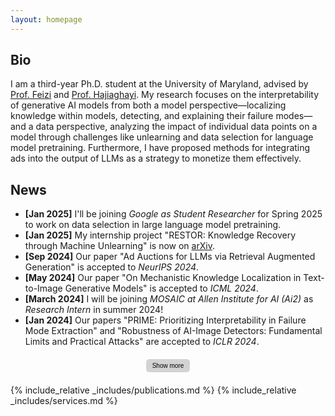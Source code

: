 ```yaml
---
layout: homepage
---
```


## Bio

I am a third-year Ph.D. student at the University of Maryland, 
advised by
<a href="https://www.cs.umd.edu/~sfeizi/">Prof. Feizi</a>
and <a href="https://www.cs.umd.edu/~hajiagha/">Prof. Hajiaghayi</a>. 
My research focuses on the interpretability of generative AI models from both a model perspective—localizing knowledge within models, detecting, and explaining their failure modes—and a data perspective, analyzing the impact of individual data points on a model through challenges like unlearning and data selection for language model pretraining.
Furthermore, I have proposed methods for integrating ads into the output of LLMs as a strategy to monetize them effectively.

 
<!-- In addition to my work in Deep Learning Robustness and Interpretability, I work in the area of Mechanism Design where my focus revolves around delegated choice mechanisms, addressing challenges such as information asymmetry and misaligned utility between principal and agents. -->

<!-- ## News
- **[May 2024]** Our paper "On Mechanistic Knowledge Localization in Text-to-Image Generative Models" is accepted to ICML 2024.
- **[March 2024]** I will be joining to <a href="">MOSAIC</a> at Allen Institute for AI as <strong>Research Intern</strong> in summer 2024!
- **[Jan 2024]** Our papers "PRIME: Prioritizing Interpretability in Failure Mode Extraction" and "Robustness of AI-Image Detectors: Fundamental Limits and Practical Attacks" are accepted to ICLR 2024.
- **[Dec 2023]** Our paper "Regret Analysis of Repeated Delegated Choice" is accepted to AAAI 2024.
- **[Nov 2023]** We posted our draft "Online Advertisements with LLMs: Opportunities and Challenges" on arXiv.
- **[Oct. 2023]** Our work "Robustness of AI-Image Detectors: Fundamental Limits and Practical Attacks" was covered by
<a href="https://www.theregister.com/2023/10/02/watermarking_security_checks/">Register</a>, 
<a href="https://www.wired.com/story/artificial-intelligence-watermarking-issues/">Wired</a>, and 
<a href="https://arstechnica.com/ai/2023/10/researchers-show-how-easy-it-is-to-defeat-ai-watermarks/">Arstechnica</a>.

- **[May. 2023]** Our team, UMD RED, ranked 3-rd in ICPC NAC 2023 and proceeded to ICPC World Finals 2023.
- **[May. 2023]** Our paper "Delegating to Multiple Agents" is accepted to EC 2023.
- **[Apr. 2023]** Our paper "Run-off Election: Improved Provable Defense against Data Poisoning Attacks" is accepted to ICML 2023.
- **[Apr. 2023]** Our paper "Text-To-Concept (and Back) via Cross-Model Alignment" is accepted to ICML 2023.
- **[Feb. 2023]** Our team, UMD RED, is qualified to compete in ICPC NAC 2023 at UCF. -->

## News

<div id="news">
  <ul>
    <li><strong>[Jan 2025]</strong> I'll be joining <i>Google as Student Researcher</i> for Spring 2025 to work on data selection in large language model pretraining.</li>
    <li><strong>[Jan 2025]</strong> My internship project "RESTOR: Knowledge Recovery through Machine Unlearning" is now on <a href="https://arxiv.org/abs/2411.00204">arXiv</a>.</li>
    <li><strong>[Sep 2024]</strong> Our paper "Ad Auctions for LLMs via Retrieval Augmented Generation" is accepted to <i>NeurIPS 2024</i>.</li>
    <li><strong>[May 2024]</strong> Our paper "On Mechanistic Knowledge Localization in Text-to-Image Generative Models" is accepted to <i>ICML 2024</i>.</li>
    <li><strong>[March 2024]</strong> I will be joining <i>MOSAIC at Allen Institute for AI (Ai2)</i> as <i>Research Intern</i> in summer 2024!</li>
    <li><strong>[Jan 2024]</strong> Our papers "PRIME: Prioritizing Interpretability in Failure Mode Extraction" and "Robustness of AI-Image Detectors: Fundamental Limits and Practical Attacks" are accepted to <i>ICLR 2024</i>.</li>
  </ul>
  <div class="button-container">
    <button id="show-more-button" class="toggle-button" onclick="toggleNews()">Show more</button>
  </div>
</div>

<div id="more-news" style="display: none;">
  <ul>
    <li><strong>[Dec 2023]</strong> Our paper "Regret Analysis of Repeated  Delegated Choice" is accepted to AAAI 2024.</li>
    <li><strong>[Nov 2023]</strong> We posted our draft "Online Advertisements with LLMs: Opportunities and Challenges" on arXiv.</li>
    <li><strong>[Oct. 2023]</strong> Our work "Robustness of AI-Image Detectors: Fundamental Limits and Practical Attacks" was covered by
      <a href="https://www.theregister.com/2023/10/02/watermarking_security_checks/">Register</a>, 
      <a href="https://www.wired.com/story/artificial-intelligence-watermarking-issues/">Wired</a>, and 
      <a href="https://arstechnica.com/ai/2023/10/researchers-show-how-easy-it-is-to-defeat-ai-watermarks/">Arstechnica</a>.
    </li>
    <li><strong>[May 2023]</strong> Our team, UMD RED, ranked 3-rd in ICPC NAC 2023 and proceeded to ICPC World Finals 2023.</li>
    <li><strong>[May 2023]</strong> Our paper "Delegating to Multiple Agents" is accepted to EC 2023.</li>
    <li><strong>[Apr. 2023]</strong> Our paper "Run-off Election: Improved Provable Defense against Data Poisoning Attacks" is accepted to ICML 2023.</li>
    <li><strong>[Apr. 2023]</strong> Our paper "Text-To-Concept (and Back) via Cross-Model Alignment" is accepted to ICML 2023.</li>
    <li><strong>[Feb. 2023]</strong> Our team, UMD RED, is qualified to compete in ICPC NAC 2023 at UCF.</li>
  </ul>
  <div class="button-container">
    <button class="toggle-button" onclick="toggleNews()">Show less</button>
  </div>
</div>

<style>
  .button-container {
    text-align: center;
    margin: 20px 0;
  }

  .toggle-button {
    background-color: #d3d3d3; /* Brighter gray */
    color: black;
    border: none;
    border-radius: 5px;
    padding: 5px 10px;
    font-size: 10px;
    cursor: pointer;
    transition: background-color 0.3s, transform 0.2s;
  }

  .toggle-button:hover {
    background-color: #c0c0c0; /* Slightly darker gray */
    transform: scale(1.05);
  }

  .toggle-button:active {
    background-color: #a9a9a9; /* Even darker gray */
    transform: scale(1);
  }
</style>

<script>
  function toggleNews() {
    var moreNews = document.getElementById("more-news");
    var newsButton = document.getElementById("show-more-button");
    
    if (moreNews.style.display === "none") {
      moreNews.style.display = "block";
      newsButton.style.display = "none";
    } else {
      moreNews.style.display = "none";
      newsButton.style.display = "inline";
    }
  }
</script>

<!-- {% include_relative _includes/news.md %} -->
{% include_relative _includes/publications.md %}
{% include_relative _includes/services.md %}
